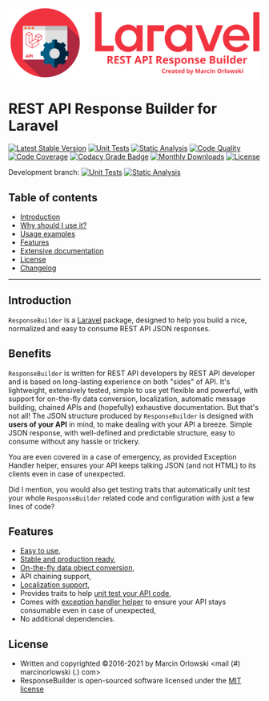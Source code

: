 ![REST API Response Builder for Laravel](docs/img/logo.png)

# REST API Response Builder for Laravel #

[![Latest Stable Version](https://poser.pugx.org/marcin-orlowski/laravel-api-response-builder/v)](https://packagist.org/packages/marcin-orlowski/laravel-api-response-builder)
[![Unit Tests](https://github.com/MarcinOrlowski/laravel-api-response-builder/actions/workflows/phpunit.yml/badge.svg?branch=master)](https://github.com/MarcinOrlowski/laravel-api-response-builder/actions/workflows/phpunit.yml)
[![Static Analysis](https://github.com/MarcinOrlowski/laravel-api-response-builder/actions/workflows/phpstan.yml/badge.svg?branch=master)](https://github.com/MarcinOrlowski/laravel-api-response-builder/actions/workflows/phpstan.yml)
[![Code Quality](https://scrutinizer-ci.com/g/MarcinOrlowski/laravel-api-response-builder/badges/quality-score.png?b=master)](https://scrutinizer-ci.com/g/MarcinOrlowski/laravel-api-response-builder/?branch=master)
[![Code Coverage](https://scrutinizer-ci.com/g/MarcinOrlowski/laravel-api-response-builder/badges/coverage.png?b=master)](https://scrutinizer-ci.com/g/MarcinOrlowski/laravel-api-response-builder/?branch=master)
[![Codacy Grade Badge](https://api.codacy.com/project/badge/Grade/44f427e872e2480597bde0242417a2a7)](https://www.codacy.com/app/MarcinOrlowski/laravel-api-response-builder)
[![Monthly Downloads](https://poser.pugx.org/marcin-orlowski/laravel-api-response-builder/d/monthly)](https://packagist.org/packages/marcin-orlowski/laravel-api-response-builder)
[![License](https://poser.pugx.org/marcin-orlowski/laravel-api-response-builder/license)](https://packagist.org/packages/marcin-orlowski/laravel-api-response-builder)

Development branch: 
[![Unit Tests](https://github.com/MarcinOrlowski/laravel-api-response-builder/actions/workflows/phpunit.yml/badge.svg?branch=dev)](https://github.com/MarcinOrlowski/laravel-api-response-builder/actions/workflows/phpunit.yml)
[![Static Analysis](https://github.com/MarcinOrlowski/laravel-api-response-builder/actions/workflows/phpstan.yml/badge.svg?branch=dev)](https://github.com/MarcinOrlowski/laravel-api-response-builder/actions/workflows/phpstan.yml)

## Table of contents ##

 * [Introduction](#introduction)
 * [Why should I use it?](#benefits)
 * [Usage examples](docs/examples.md#usage-examples)
 * [Features](#features)
 * [Extensive documentation](docs/README.md)
 * [License](#license)
 * [Changelog](docs/CHANGES.md)

----

## Introduction ##

 `ResponseBuilder` is a [Laravel](https://laravel.com/) package, designed to help you build a nice, normalized and easy to consume
 REST API JSON responses.

## Benefits ##

 `ResponseBuilder` is written for REST API developers by REST API developer and is based on long-lasting experience on both
 "sides" of API. It's lightweight, extensively tested, simple to use yet flexible and powerful, with support for on-the-fly
 data conversion, localization, automatic message building, chained APIs and (hopefully) exhaustive documentation.
 But that's not all! The JSON structure produced by `ResponseBuilder` is designed with **users of your API** in mind,
 to make dealing with your API a breeze. Simple JSON response, with well-defined and predictable structure, easy to
 consume without any hassle or trickery.

 You are even covered in a case of emergency, as provided Exception Handler helper, ensures your API keeps talking JSON (and
 not HTML) to its clients even in case of unexpected.

 Did I mention, you would also get testing traits that automatically unit test your whole `ResponseBuilder` related code
 and configuration with just a few lines of code?

## Features ##

 * [Easy to use](docs/examples.md#usage-examples),
 * [Stable and production ready](https://travis-ci.org/MarcinOrlowski/laravel-api-response-builder),
 * [On-the-fly data object conversion](docs/conversion.md),
 * API chaining support,
 * [Localization support](docs/docs.md#messages-and-localization),
 * Provides traits to help [unit test your API code](docs/testing.md),
 * Comes with [exception handler helper](docs/exceptions.md) to ensure your API stays consumable even in case of unexpected,
 * No additional dependencies.


## License ##

 * Written and copyrighted &copy;2016-2021 by Marcin Orlowski <mail (#) marcinorlowski (.) com>
 * ResponseBuilder is open-sourced software licensed under the [MIT license](http://opensource.org/licenses/MIT)

